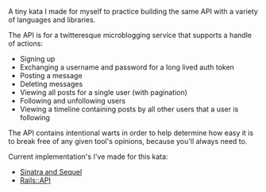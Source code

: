 A tiny kata I made for myself to practice building the same API with a variety of languages and libraries.

The API is for a twitteresque microblogging service that supports a handle of actions:
  - Signing up
  - Exchanging a username and password for a long lived auth token
  - Posting a message
  - Deleting messages
  - Viewing all posts for a single user (with pagination)
  - Following and unfollowing users
  - Viewing a timeline containing posts by all other users that a user is following

The API contains intentional warts in order to help determine how easy it is to break free of any given tool's opinions, because you'll always need to.

Current implementation's I've made for this kata:
- [Sinatra and Sequel](https://github.com/michaelfairley/mapi-kata-sinatra-sequel)
- [Rails::API](https://github.com/michaelfairley/mapi-kata-rails-api)
